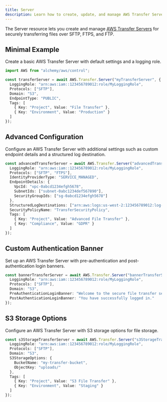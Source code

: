 ```yaml
---
title: Server
description: Learn how to create, update, and manage AWS Transfer Servers using Alchemy Cloud Control.
---
```



The Server resource lets you create and manage [AWS Transfer Servers](https://docs.aws.amazon.com/transfer/latest/userguide/) for securely transferring files over SFTP, FTPS, and FTP.

## Minimal Example

Create a basic AWS Transfer Server with default settings and a logging role.

```ts
import AWS from "alchemy/aws/control";

const transferServer = await AWS.Transfer.Server("myTransferServer", {
  LoggingRole: "arn:aws:iam::123456789012:role/MyLoggingRole",
  Protocols: ["SFTP"],
  Domain: "S3",
  EndpointType: "PUBLIC",
  Tags: [
    { Key: "Project", Value: "File Transfer" },
    { Key: "Environment", Value: "Production" }
  ]
});
```

## Advanced Configuration

Configure an AWS Transfer Server with additional settings such as custom endpoint details and a structured log destination.

```ts
const advancedTransferServer = await AWS.Transfer.Server("advancedTransferServer", {
  LoggingRole: "arn:aws:iam::123456789012:role/MyLoggingRole",
  Protocols: ["SFTP", "FTPS"],
  IdentityProviderType: "SERVICE_MANAGED",
  EndpointDetails: {
    VpcId: "vpc-0abcd1234efgh5678",
    SubnetIds: ["subnet-0abc1234def567890"],
    SecurityGroupIds: ["sg-0abcd1234efgh5678"]
  },
  StructuredLogDestinations: ["arn:aws:logs:us-west-2:123456789012:log-group:MyLogGroup"],
  SecurityPolicyName: "TransferSecurityPolicy",
  Tags: [
    { Key: "Project", Value: "Advanced File Transfer" },
    { Key: "Compliance", Value: "GDPR" }
  ]
});
```

## Custom Authentication Banner

Set up an AWS Transfer Server with pre-authentication and post-authentication login banners.

```ts
const bannerTransferServer = await AWS.Transfer.Server("bannerTransferServer", {
  LoggingRole: "arn:aws:iam::123456789012:role/MyLoggingRole",
  Protocols: ["SFTP"],
  Domain: "S3",
  PreAuthenticationLoginBanner: "Welcome to the secure file transfer service!",
  PostAuthenticationLoginBanner: "You have successfully logged in."
});
```

## S3 Storage Options

Configure an AWS Transfer Server with S3 storage options for file storage.

```ts
const s3StorageTransferServer = await AWS.Transfer.Server("s3StorageTransferServer", {
  LoggingRole: "arn:aws:iam::123456789012:role/MyLoggingRole",
  Protocols: ["SFTP"],
  Domain: "S3",
  S3StorageOptions: {
    BucketName: "my-transfer-bucket",
    ObjectKey: "uploads/"
  },
  Tags: [
    { Key: "Project", Value: "S3 File Transfer" },
    { Key: "Environment", Value: "Staging" }
  ]
});
```
